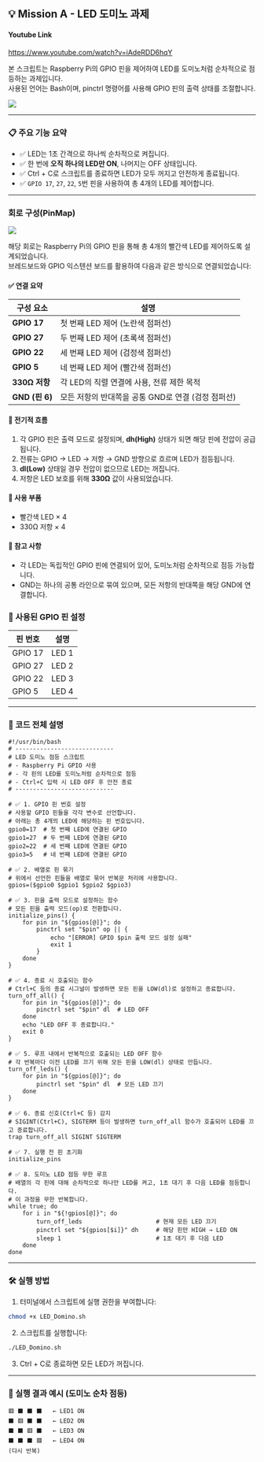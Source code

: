 ## 💡 Mission A - LED 도미노 과제

#### Youtube Link
https://www.youtube.com/watch?v=iAdeRDD6hqY

본 스크립트는 Raspberry Pi의 GPIO 핀을 제어하여 LED를 도미노처럼 순차적으로 점등하는 과제입니다.  
사용된 언어는 Bash이며, pinctrl 명령어를 사용해 GPIO 핀의 출력 상태를 조절합니다.

![](../Images/LED_Domino_Mission.png)

---

### 📋 주요 기능 요약

- ✅ LED는 1초 간격으로 하나씩 순차적으로 켜집니다.
- ✅ 한 번에 **오직 하나의 LED만 ON**, 나머지는 OFF 상태입니다.
- ✅ Ctrl + C로 스크립트를 종료하면 LED가 모두 꺼지고 안전하게 종료됩니다.
- ✅ `GPIO 17`, `27`, `22`, `5`번 핀을 사용하여 총 4개의 LED를 제어합니다.

---

### 회로 구성(PinMap)

![](../Images/LED_Domino_PinMap.jpg)

해당 회로는 Raspberry Pi의 GPIO 핀을 통해 총 4개의 빨간색 LED를 제어하도록 설계되었습니다.  
브레드보드와 GPIO 익스텐션 보드를 활용하여 다음과 같은 방식으로 연결되었습니다:

#### ✅ 연결 요약

| 구성 요소           | 설명 |
|--------------------|------|
| **GPIO 17** | 첫 번째 LED 제어 (노란색 점퍼선) |
| **GPIO 27** | 두 번째 LED 제어 (초록색 점퍼선) |
| **GPIO 22** | 세 번째 LED 제어 (검정색 점퍼선) |
| **GPIO 5** | 네 번째 LED 제어 (빨간색 점퍼선) |
| **330Ω 저항**       | 각 LED의 직렬 연결에 사용, 전류 제한 목적 |
| **GND (핀 6)**       | 모든 저항의 반대쪽을 공통 GND로 연결 (검정 점퍼선) |

#### 🔌 전기적 흐름

1. 각 GPIO 핀은 출력 모드로 설정되며, **dh(High)** 상태가 되면 해당 핀에 전압이 공급됩니다.
2. 전류는 GPIO → LED → 저항 → GND 방향으로 흐르며 LED가 점등됩니다.
3. **dl(Low)** 상태일 경우 전압이 없으므로 LED는 꺼집니다.
4. 저항은 LED 보호를 위해 **330Ω** 값이 사용되었습니다.

#### 🧰 사용 부품

- 빨간색 LED × 4
- 330Ω 저항 × 4

#### 📌 참고 사항

- 각 LED는 독립적인 GPIO 핀에 연결되어 있어, 도미노처럼 순차적으로 점등 가능합니다.
- GND는 하나의 공통 라인으로 묶여 있으며, 모든 저항의 반대쪽을 해당 GND에 연결합니다.

### 🔧 사용된 GPIO 핀 설정

| 핀 번호  | 설명                 |
|----------|----------------------|
| GPIO 17  | LED 1                |
| GPIO 27  | LED 2                |
| GPIO 22  | LED 3                |
| GPIO 5   | LED 4                |

---

### 🧾 코드 전체 설명

```
#!/usr/bin/bash
# ----------------------------
# LED 도미노 점등 스크립트
# - Raspberry Pi GPIO 사용
# - 각 핀의 LED를 도미노처럼 순차적으로 점등
# - Ctrl+C 입력 시 LED OFF 후 안전 종료
# ----------------------------

# ✅ 1. GPIO 핀 번호 설정
# 사용할 GPIO 핀들을 각각 변수로 선언합니다.
# 아래는 총 4개의 LED에 해당하는 핀 번호입니다.
gpio0=17  # 첫 번째 LED에 연결된 GPIO
gpio1=27  # 두 번째 LED에 연결된 GPIO
gpio2=22  # 세 번째 LED에 연결된 GPIO
gpio3=5   # 네 번째 LED에 연결된 GPIO

# ✅ 2. 배열로 핀 묶기
# 위에서 선언한 핀들을 배열로 묶어 반복문 처리에 사용합니다.
gpios=($gpio0 $gpio1 $gpio2 $gpio3)

# ✅ 3. 핀을 출력 모드로 설정하는 함수
# 모든 핀을 출력 모드(op)로 전환합니다.
initialize_pins() {
    for pin in "${gpios[@]}"; do
        pinctrl set "$pin" op || {
            echo "[ERROR] GPIO $pin 출력 모드 설정 실패"
            exit 1
        }
    done
}

# ✅ 4. 종료 시 호출되는 함수
# Ctrl+C 등의 종료 시그널이 발생하면 모든 핀을 LOW(dl)로 설정하고 종료합니다.
turn_off_all() {
    for pin in "${gpios[@]}"; do
        pinctrl set "$pin" dl  # LED OFF
    done
    echo "LED OFF 후 종료합니다."
    exit 0
}

# ✅ 5. 루프 내에서 반복적으로 호출되는 LED OFF 함수
# 각 반복마다 이전 LED를 끄기 위해 모든 핀을 LOW(dl) 상태로 만듭니다.
turn_off_leds() {
    for pin in "${gpios[@]}"; do
        pinctrl set "$pin" dl  # 모든 LED 끄기
    done
}

# ✅ 6. 종료 신호(Ctrl+C 등) 감지
# SIGINT(Ctrl+C), SIGTERM 등이 발생하면 turn_off_all 함수가 호출되어 LED를 끄고 종료합니다.
trap turn_off_all SIGINT SIGTERM

# ✅ 7. 실행 전 핀 초기화
initialize_pins

# ✅ 8. 도미노 LED 점등 무한 루프
# 배열의 각 핀에 대해 순차적으로 하나만 LED를 켜고, 1초 대기 후 다음 LED를 점등합니다.
# 이 과정을 무한 반복합니다.
while true; do
    for i in "${!gpios[@]}"; do
        turn_off_leds                     # 현재 모든 LED 끄기
        pinctrl set "${gpios[$i]}" dh     # 해당 핀만 HIGH → LED ON
        sleep 1                           # 1초 대기 후 다음 LED
    done
done

```

---

### 🛠 실행 방법

1. 터미널에서 스크립트에 실행 권한을 부여합니다:

```bash
chmod +x LED_Domino.sh
```

2. 스크립트를 실행합니다:

```bash
./LED_Domino.sh
```

3. Ctrl + C로 종료하면 모든 LED가 꺼집니다.

---

### 📌 실행 결과 예시 (도미노 순차 점등)

```
🟥 ⬛ ⬛ ⬛   ← LED1 ON
⬛ 🟥 ⬛ ⬛   ← LED2 ON
⬛ ⬛ 🟥 ⬛   ← LED3 ON
⬛ ⬛ ⬛ 🟥   ← LED4 ON
(다시 반복)
```

